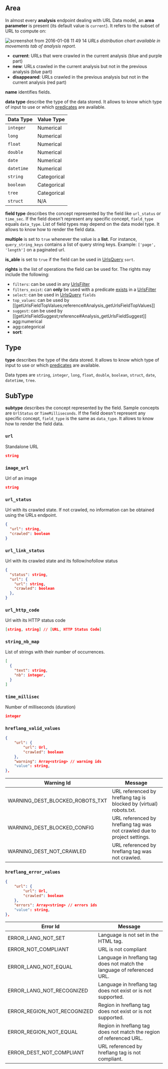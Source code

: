 ## Area

In almost every **analysis** endpoint dealing with URL Data model, an **area parameter** is present (its default value is `current`). It refers to the subset of URL to compute on:

![screenshot from 2016-01-08 11 49 14](https://cloud.githubusercontent.com/assets/1886834/12196436/df1d2632-b5fe-11e5-9f7a-04197d49a49f.png)
*URLs distribution chart available in movements tab of analysis report.*

- **current**: URLs that were crawled in the current analysis (blue and purple part)
- **new**: URLs crawled in the current analysis but not in the previous analysis (blue part)
- **disappeared**: URLs crawled in the previous analysis but not in the current analysis (red part)

**name** identifies fields.

**data type** describe the type of the data stored. It allows to know which type of input to use or which [predicates](#predicates) are available.

Data Type | Value Type
--- | ---
`integer` | Numerical
`long` | Numerical
`float` | Numerical
`double` | Numerical
`date` | Numerical
`datetime` | Numerical
`string` | Categorical
`boolean` | Categorical
`tree` | Categorical
`struct` | N/A

**field type** describes the concept represented by the field like `url_status` or `time_sec`. If the field doesn't represent any specific concept, `field_type` equals `data_type`. List of field types may depend on the data model type. It allows to know how to render the field data.

**multiple** is set to `true` whenever the value is a **list**. For instance, `query_string_keys` contains a list of query string keys. Example: `['page', 'length']` on a paginated url.

**is_able** is set to `true` if the field can be used in [UrlsQuery](#urlsquery) `sort`.

**rights** is the list of operations the field can be used for. The rights may include the following:
- `filters`: can be used in any [UrlsFilter](#urlsfilter)
- `filters_exist`: can **only** be used with a predicate [exists](#exists-predicate) in a [UrlsFilter](#urlsfilter)
- `select`: can be used in [UrlsQuery](#urlsquery) `fields`
- `top_values`: can be used by [[getUrlsFieldTopValues;reference#Analysis_getUrlsFieldTopValues]]
- `suggest`: can be used by [[getUrlsFieldSuggest;reference#Analysis_getUrlsFieldSuggest]]
- agg:numerical
- agg:categorical
- **sort**: 

## Type

**type** describes the type of the data stored. It allows to know which type of input to use or which [predicates](#predicates) are available.

Data types are `string`, `integer`, `long`, `float`, `double`, `boolean`, `struct`, `date`, `datetime`, `tree`.


## SubType

**subtype** describes the concept represented by the field. Sample concepts are `UrlStatus` or `TimeMilliseconds`. If the field doesn't represent any specific concept, `field_type` is the same as `data_type`. It allows to know how to render the field data.


### `url`
Standalone URL
```JSON
string
```

### `image_url`
Url of an image
```JSON
string
```

### `url_status`
Url with its crawled state. If not crawled, no information can be obtained using the URLs endpoint.
```JSON
{
  "url": string,
  "crawled": boolean
}
```

### `url_link_status`
Url with its crawled state and its follow/nofollow status
```JSON
{
  "status": string,
  "url": {
    "url": string,
    "crawled": boolean
  },
}
```

### `url_http_code`
Url with its HTTP status code
```JSON
[string, string] // [URL, HTTP Status Code]
```

### `string_nb_map`
List of strings with their number of occurrences.
```JSON
[
  {
    "text": string,
    "nb": integer,
  }
]
```

### `time_millisec`
Number of milliseconds (duration)
```JSON
integer
```

### `hreflang_valid_values`

```JSON
{
    "url": {
        "url": Url,
        "crawled": boolean
    },
    "warning": Array<string> // warning ids
    "value": string,
},
```

Warning Id | Message
--- | ---
WARNING_DEST_BLOCKED_ROBOTS_TXT | URL referenced by hreflang tag is blocked by (virtual) robots.txt.
WARNING_DEST_BLOCKED_CONFIG | URL referenced by hreflang tag was not crawled due to project settings.
WARNING_DEST_NOT_CRAWLED | URL referenced by hreflang tag was not crawled.

### `hreflang_error_values`

```JSON
{
    "url": {
        "url": Url,
        "crawled": boolean
    },
    "errors": Array<string> // errors ids
    "value": string,
},
```

Error Id | Message
--- | ---
ERROR_LANG_NOT_SET | Language is not set in the HTML tag.
ERROR_NOT_COMPLIANT | URL is not compliant
ERROR_LANG_NOT_EQUAL | Language in hreflang tag does not match the language of referenced URL.
ERROR_LANG_NOT_RECOGNIZED | Language in hreflang tag does not exist or is not supported.
ERROR_REGION_NOT_RECOGNIZED | Region in hreflang tag does not exist or is not supported.
ERROR_REGION_NOT_EQUAL | Region in hreflang tag does not match the region of referenced URL.
ERROR_DEST_NOT_COMPLIANT | URL referenced by hreflang tag is not compliant.
